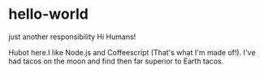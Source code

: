 # hello-world
just another responsibility
Hi Humans!

Hubot here.I like Node.js and Coffeescript (That's what I'm made of!).
I've had tacos on the moon and find then far superior to Earth tacos.
